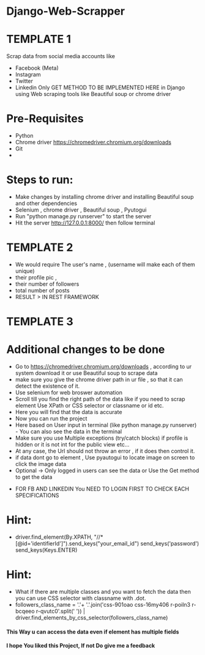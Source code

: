 # Django-Web-Scrapper


# TEMPLATE 1
Scrap data from social media accounts like 
* Facebook (Meta)
* Instagram 
* Twitter
* Linkedin
Only GET METHOD TO BE IMPLEMENTED HERE
 in Django using Web scraping tools like Beautiful soup or chrome driver

# Pre-Requisites
- Python
- Chrome driver https://chromedriver.chromium.org/downloads
- Git
- 

# Steps to run:
- Make changes by installing chrome driver and installing Beautiful soup and other dependencies 
- Selenium , chrome driver , Beautiful soup , Pyutogui
- Run "python manage.py runserver" to start the server
- Hit the server http://127.0.0.1:8000/ then follow terminal


# TEMPLATE 2 
* We would require The user's name , (username will make each of them unique)
* their profile pic ,
* their number of followers 
* total number of posts 
* RESULT > IN REST FRAMEWORK

# TEMPLATE 3
# Additional changes to be done
- Go to https://chromedriver.chromium.org/downloads , according to ur system download it or use Beautiful soup to scrape data
- make sure you give the chrome driver path in ur file , so that it can detect the existence of it.
- Use selenium for web broswer automation
- Scroll till you find the right path of the data like if  you need to scrap element Use XPath or CSS selector or classname or id etc.
- Here you will find that the data is accurate
- Now you can run the project 
- Here based on User input in terminal (like python manage.py runserver) - You can also see the data in the terminal
- Make sure you use Multiple exceptions (try/catch blocks) if profile is hidden or it is not int for the public view etc...
- At any case, the Url should not throw an error , if it does then control it.
- if data dont go to element , Use pyautogui to locate image on screen to click the image data
- Optional -> Only logged in users can see the data or Use the Get method to get the data


* FOR FB AND LINKEDIN You NEED TO LOGIN FIRST TO CHECK EACH SPECIFICATIONS
# Hint:
* driver.find_element(By.XPATH, "//*[@id='identifierId']").send_keys("your_email_id") 
send_keys('password')
send_keys(Keys.ENTER)
# Hint:
* What if there are multiple classes and you want to fetch the data then you can use CSS selector with classname with .dot.
* followers_class_name = '.'+ '.'.join('css-901oao css-16my406 r-poiln3 r-bcqeeo r-qvutc0'.split(' '))  | driver.find_elements_by_css_selector(followers_class_name)

#### This Way u can access the data even if element has multiple fields
#### I hope You liked this Project, If not Do give me a feedback




